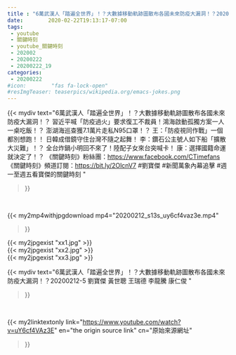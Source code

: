 ```yaml
---
title : "6萬武漢人「踏遍全世界」！？大數據移動軌跡圖散布各國未來防疫大漏洞！？20200212-5 劉寶傑 黃世聰 王瑞德 李龍騰 康仁俊 "
date:        2020-02-22T19:13:17-07:00
tags:
 - youtube
 - 關鍵時刻
 - youtube_關鍵時刻
 - 202002
 - 20200222
 - 20200222_19
categories:
 - 20200222
#icon:        "fas fa-lock-open"
#resImgTeaser: teaserpics/wikipedia.org/emacs-jokes.png
---
```


{{< mydiv text="6萬武漢人「踏遍全世界」！？大數據移動軌跡圖散布各國未來防疫大漏洞！？ 習近平喊「防疫過火」要求復工不裁員！鴻海啟動孤獨方案一人一桌吃飯！？ 澎湖海巡查獲7.1萬片走私N95口罩！？ 王：「防疫視同作戰」一個都別想跑！！ 日韓成借鏡守住台灣不隨之起舞！ 李：鑽石公主號人如下船「擴散大災難」！？ 全台炸鍋小明回不來了！陸配子女來台突喊卡！ 康：選擇國籍命運就決定了！？  《關鍵時刻》粉絲團：https://www.facebook.com/CTimefans 《關鍵時刻》頻道訂閱：https://bit.ly/2OlcnV7  #劉寶傑 #新聞萬象內幕追擊 #週一至週五看寶傑的關鍵時刻 "
>}}
<br>


{{< my2mp4withjpgdownload mp4="20200212_s13s_uy6cf4vaz3e.mp4"
>}}

{{< my2jpgexist "xx1.jpg" >}}<br>
{{< my2jpgexist "xx2.jpg" >}}<br>
{{< my2jpgexist "xx3.jpg" >}}<br>



{{< mydiv text="6萬武漢人「踏遍全世界」！？大數據移動軌跡圖散布各國未來防疫大漏洞！？20200212-5 劉寶傑 黃世聰 王瑞德 李龍騰 康仁俊 "
>}}
<br>

{{< my2linktextonly link="https://www.youtube.com/watch?v=uY6cf4VAz3E"
en="the origin source link" cn="原始來源網址"
>}}


<br>

